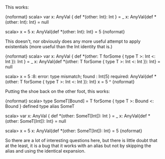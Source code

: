 This works:

{noformat}
scala> var x: AnyVal { def *(other: Int): Int } = _
x: AnyVal{def *(other: Int): Int} = null

scala> x = 5
x: AnyVal{def *(other: Int): Int} = 5
{noformat}

This doesn't, nor obviously does any more useful attempt to apply existentials (more useful than the Int identity that is.)

{noformat}
scala> var x: AnyVal { def *(other: T forSome { type T >: Int <: Int }): Int } = _
x: AnyVal{def *(other: T forSome { type T >: Int <: Int }): Int} = null

scala> x = 5
<console>:8: error: type mismatch;
 found   : Int(5)
 required: AnyVal{def *(other: T forSome { type T >: Int <: Int }): Int}
       x = 5
           ^
{noformat}

Putting the shoe back on the other foot, this works:

{noformat}
scala> type SomeT[Bound] = T forSome { type T >: Bound <: Bound }
defined type alias SomeT

scala> var x: AnyVal { def *(other: SomeT[Int]): Int } = _
x: AnyVal{def *(other: SomeT[Int]): Int} = null

scala> x = 5
x: AnyVal{def *(other: SomeT[Int]): Int} = 5
{noformat}

So there are a lot of interesting questions here, but there is little doubt that at the least, it is a bug that it works with an alias but not by skipping the alias and using the identical expansion.

